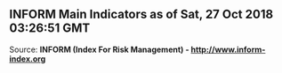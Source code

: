 ## INFORM Main Indicators as of Sat, 27 Oct 2018 03:26:51 GMT

Source: **INFORM (Index For Risk Management) - http://www.inform-index.org**